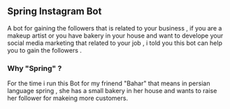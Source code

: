 ## Spring Instagram Bot

A bot for gaining the followers that is related to your business , if you are a makeup artist or you have bakery in your house and want to develope your social media marketing that related to your job , i told you this bot can help you to gain the followers .

### Why "Spring" ?

For the time i run this Bot for my frinend "Bahar" that means in persian language spring , she has a small bakery in her house and wants to raise her follower for makeing more customers.
